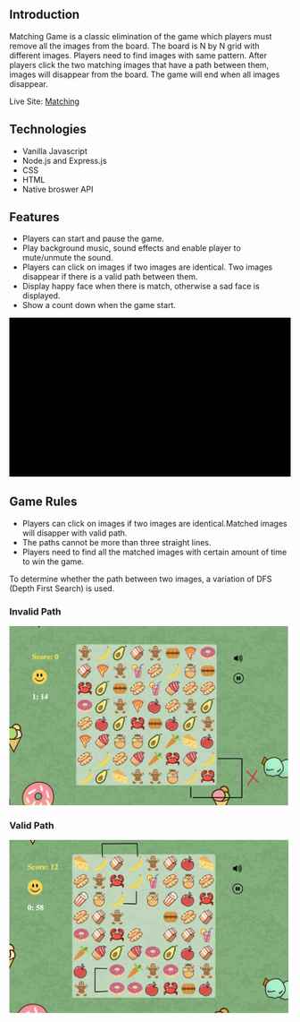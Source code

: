 ## Introduction
Matching Game is a classic elimination of the game which players must remove all the images from the board. The board is N by N grid with different images. Players need to find images with same pattern. After players click the two matching images that have a path between them, images will disappear from the board. The game will end when all images disappear.

Live Site: [Matching](https://chen445.github.io/Matching/)

## Technologies
* Vanilla Javascript
* Node.js and Express.js
* CSS
* HTML
* Native broswer API

## Features
* Players can start and pause the game.
* Play background music, sound effects and enable player to mute/unmute the sound. 
* Players can click on images if two images are identical. Two images disappear if there is a valid path between them.
* Display happy face when there is match, otherwise a sad face is displayed.
* Show a count down when the game start.

<img src="https://github.com/chen445/Matching/blob/gh-pages/images/record6.gif?raw=truef" alt="demo" width="900"/>


## Game Rules
* Players can click on images if two images are identical.Matched images will disapper with valid path.
* The paths cannot be more than three straight lines.
* Players need to find all the matched images with certain amount of time to win the game. 

To determine whether the path between two images, a variation of DFS (Depth First Search) is used. 

### Invalid Path 

<img src="https://github.com/chen445/Matching/blob/main/public/images/invalidMove.png?raw=true" alt="invalid-path" width="500"/>

### Valid Path

<img src="https://github.com/chen445/Matching/blob/main/public/images/validMove.png?raw=true" alt="valid-path" width="500"/>
